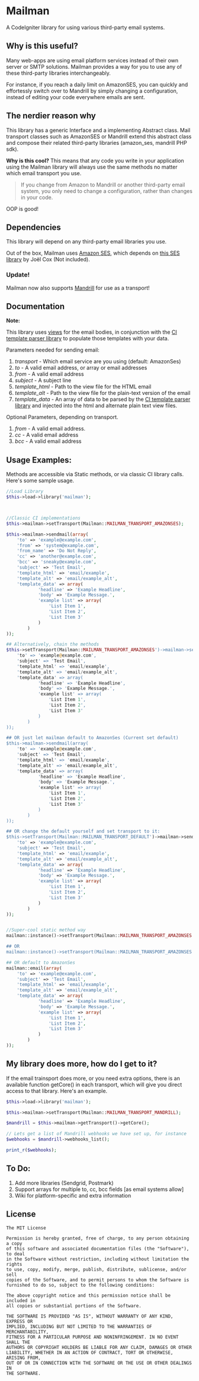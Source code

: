 Mailman
=======

A CodeIgniter library for using various third-party email systems.

## Why is this useful?
Many web-apps are using email platform services instead of their own server or SMTP solutions. Mailman provides a way for you to use any of these third-party libraries interchangeably.

For instance, if you reach a daily limit on AmazonSES, you can quickly and effortessly switch over to Mandrill by simply changing a configuration, instead of editing your code everywhere emails are sent.

## The nerdier reason why
This library has a generic Interface and a implementing Abstract class. Mail transport classes such as AmazonSES or Mandrill extend this abstract class and compose their related third-party libraries (amazon_ses, mandrill PHP sdk).

**Why is this cool?** This means that any code you write in your application using the Mailman library will always use the same methods no matter which email transport you use.

> If you change from Amazon to Mandrill or another third-party email system, you only need to change a configuration, rather than changes in your code.

OOP is good!

## Dependencies
This library will depend on any third-party email libraries you use.

Out of the box, Mailman uses [Amazon SES](http://aws.amazon.com/ses/), which depends on [this SES library](https://github.com/joelcox/codeigniter-amazon-ses) by Joël Cox (Not included).

### Update!
Mailman now also supports [Mandrill](http://mandrill.com/) for use as a transport!

## Documentation

**Note:**

This library uses [views](http://codeigniter.com/user_guide/general/views.html) for the email bodies, in conjunction with the [CI template parser library](http://codeigniter.com/user_guide/libraries/parser.html) to populate those templates with your data.

Parameters needed for sending email:

 1. *transport* - Which email service are you using (default: AmazonSes)
 2. *to* - A valid email address, or array or email addresses
 3. *from* - A valid email address
 4. *subject* - A subject line
 5. *template_html* - Path to the view file for the HTML email
 6. *template_alt* - Path to the view file for the plain-text version of the email
 7. *template_data* - An array of data to be parsed by the [CI template parser library](http://codeigniter.com/user_guide/libraries/parser.html) and injected into the html and alternate plain text view files.

Optional Parameters, depending on transport.
1. *from* - A valid email address.
2. *cc* - A valid email address
3. *bcc* - A valid email address

## Usage Examples:
Methods are accessible via Static methods, or via classic CI library calls.
Here's some sample usage.

```php
//Load Library
$this->load->library('mailman');



//Classic CI implementations
$this->mailman->setTransport(Mailman::MAILMAN_TRANSPORT_AMAZONSES);

$this->mailman->sendmail(array(
	'to' => 'example@example.com',
	'from' => 'system@example.com',
	'from_name' => 'Do Not Reply',
	'cc' => 'another@example.com',
	'bcc' => 'sneaky@example.com',
	'subject' => 'Test Email',
	'template_html' => 'email/example',
	'template_alt' => 'email/example_alt',
	'template_data' => array(
	 		'headline' => 'Example Headline',
	 		'body' => 'Example Message.',
	 		'example list' => array(
	 			'List Item 1',
	 			'List Item 2',
	 			'List Item 3'
	 		)
	 	)
));

## Alternatively, chain the methods
$this->setTransport(Mailman::MAILMAN_TRANSPORT_AMAZONSES')->mailman->sendmail(array(
	'to' => 'example@example.com',
	'subject' => 'Test Email',
	'template_html' => 'email/example',
	'template_alt' => 'email/example_alt',
	'template_data' => array(
	 		'headline' => 'Example Headline',
	 		'body' => 'Example Message.',
	 		'example list' => array(
	 			'List Item 1',
	 			'List Item 2',
	 			'List Item 3'
	 		)
	 	)
));

## OR just let mailman default to AmazonSes (Current set default)
$this->mailman->sendmail(array(
	'to' => 'example@example.com',
	'subject' => 'Test Email',
	'template_html' => 'email/example',
	'template_alt' => 'email/example_alt',
	'template_data' => array(
	 		'headline' => 'Example Headline',
	 		'body' => 'Example Message.',
	 		'example list' => array(
	 			'List Item 1',
	 			'List Item 2',
	 			'List Item 3'
	 		)
	 	)
));

## OR change the default yourself and set transport to it:
$this->setTransport(Mailman::MAILMAN_TRANSPORT_DEFAULT')->mailman->sendmail(array(
	'to' => 'example@example.com',
	'subject' => 'Test Email',
	'template_html' => 'email/example',
	'template_alt' => 'email/example_alt',
	'template_data' => array(
	 		'headline' => 'Example Headline',
	 		'body' => 'Example Message.',
	 		'example list' => array(
	 			'List Item 1',
	 			'List Item 2',
	 			'List Item 3'
	 		)
	 	)
));


//Super-cool static method way
mailman::instance()->setTransport(Mailman::MAILMAN_TRANSPORT_AMAZONSES');

## OR
mailman::instance()->setTransport(Mailman::MAILMAN_TRANSPORT_AMAZONSES')->sendmail( ... );

## OR default to AmazonSes
mailman::email(array(
	'to' => 'example@example.com',
	'subject' => 'Test Email',
	'template_html' => 'email/example',
	'template_alt' => 'email/example_alt',
	'template_data' => array(
	 		'headline' => 'Example Headline',
	 		'body' => 'Example Message.',
	 		'example list' => array(
	 			'List Item 1',
	 			'List Item 2',
	 			'List Item 3'
	 		)
	 	)
));
```

## My library does more, how do I get to it?
If the email trainsport does more, or you need extra options, there is an available function getCore() in each transport, which will give you direct access to that library. Here's an example.

```php
$this->load->library('mailman');

$this->mailman->setTransport(Mailman::MAILMAN_TRANSPORT_MANDRILL);

$mandrill = $this->mailman->getTransport()->getCore();

// Lets get a list of Mandrill webhooks we have set up, for instance
$webhooks = $mandrill->webhooks_list();

print_r($webhooks);

```

## To Do:
1. Add more libraries (Sendgrid, Postmark)
2. Support arrays for multiple to, cc, bcc fields [as email systems allow]
3. Wiki for platform-specific and extra information

## License

	The MIT License

	Permission is hereby granted, free of charge, to any person obtaining a copy
	of this software and associated documentation files (the "Software"), to deal
	in the Software without restriction, including without limitation the rights
	to use, copy, modify, merge, publish, distribute, sublicense, and/or sell
	copies of the Software, and to permit persons to whom the Software is
	furnished to do so, subject to the following conditions:

	The above copyright notice and this permission notice shall be included in
	all copies or substantial portions of the Software.

	THE SOFTWARE IS PROVIDED "AS IS", WITHOUT WARRANTY OF ANY KIND, EXPRESS OR
	IMPLIED, INCLUDING BUT NOT LIMITED TO THE WARRANTIES OF MERCHANTABILITY,
	FITNESS FOR A PARTICULAR PURPOSE AND NONINFRINGEMENT. IN NO EVENT SHALL THE
	AUTHORS OR COPYRIGHT HOLDERS BE LIABLE FOR ANY CLAIM, DAMAGES OR OTHER
	LIABILITY, WHETHER IN AN ACTION OF CONTRACT, TORT OR OTHERWISE, ARISING FROM,
	OUT OF OR IN CONNECTION WITH THE SOFTWARE OR THE USE OR OTHER DEALINGS IN
	THE SOFTWARE.